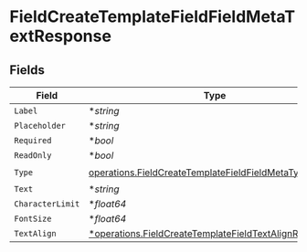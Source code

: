 # FieldCreateTemplateFieldFieldMetaTextResponse


## Fields

| Field                                                                                                                           | Type                                                                                                                            | Required                                                                                                                        | Description                                                                                                                     |
| ------------------------------------------------------------------------------------------------------------------------------- | ------------------------------------------------------------------------------------------------------------------------------- | ------------------------------------------------------------------------------------------------------------------------------- | ------------------------------------------------------------------------------------------------------------------------------- |
| `Label`                                                                                                                         | **string*                                                                                                                       | :heavy_minus_sign:                                                                                                              | N/A                                                                                                                             |
| `Placeholder`                                                                                                                   | **string*                                                                                                                       | :heavy_minus_sign:                                                                                                              | N/A                                                                                                                             |
| `Required`                                                                                                                      | **bool*                                                                                                                         | :heavy_minus_sign:                                                                                                              | N/A                                                                                                                             |
| `ReadOnly`                                                                                                                      | **bool*                                                                                                                         | :heavy_minus_sign:                                                                                                              | N/A                                                                                                                             |
| `Type`                                                                                                                          | [operations.FieldCreateTemplateFieldFieldMetaTypeText](../../models/operations/fieldcreatetemplatefieldfieldmetatypetext.md)    | :heavy_check_mark:                                                                                                              | N/A                                                                                                                             |
| `Text`                                                                                                                          | **string*                                                                                                                       | :heavy_minus_sign:                                                                                                              | N/A                                                                                                                             |
| `CharacterLimit`                                                                                                                | **float64*                                                                                                                      | :heavy_minus_sign:                                                                                                              | N/A                                                                                                                             |
| `FontSize`                                                                                                                      | **float64*                                                                                                                      | :heavy_minus_sign:                                                                                                              | N/A                                                                                                                             |
| `TextAlign`                                                                                                                     | [*operations.FieldCreateTemplateFieldTextAlignResponse5](../../models/operations/fieldcreatetemplatefieldtextalignresponse5.md) | :heavy_minus_sign:                                                                                                              | N/A                                                                                                                             |